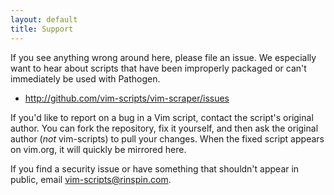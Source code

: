 ```yaml
---
layout: default
title: Support
---
```


If you see anything wrong around here, please file an issue.
We especially want to hear about scripts that have been improperly packaged
or can't immediately be used with Pathogen.

* <http://github.com/vim-scripts/vim-scraper/issues>

If you'd like to report on a bug in a Vim script, contact the script's original
author.  You can fork the repository, fix it yourself, and then ask the
original author (_not_ vim-scripts) to pull your changes.  When the fixed
script appears on vim.org, it will quickly be mirrored here.

If you find a security issue or have something that shouldn't appear
in public, email
<a href="mailto:vim-scripts@rinspin.com">vim-scripts@rinspin.com</a>.
